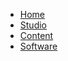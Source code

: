 - [Home](/)
- [Studio](docs/stage/sunset/studioInfo.md)
- [Content](docs/content/guide.md)
- [Software](docs/software/home.md)